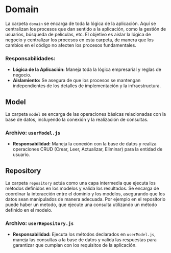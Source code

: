 # **Domain**

La carpeta `domain` se encarga de toda la lógica de la aplicación. Aquí se centralizan los procesos que dan sentido a la aplicación, como la gestión de usuarios, búsqueda de películas, etc. El objetivo es aislar la lógica de negocio y centralizar los procesos en esta carpeta, de manera que los cambios en el código no afecten los procesos fundamentales.

### **Responsabilidades:**
- **Lógica de la Aplicación:** Maneja toda la lógica empresarial y reglas de negocio.
- **Aislamiento:** Se asegura de que los procesos se mantengan independientes de los detalles de implementación y la infraestructura.

## **Model**

La carpeta `model` se encarga de las operaciones básicas relacionadas con la base de datos, incluyendo la conexión y la realización de consultas.

### **Archivo: `userModel.js`**
- **Responsabilidad:** Maneja la conexión con la base de datos y realiza operaciones CRUD (Crear, Leer, Actualizar, Eliminar) para la entidad de usuario.

## **Repository**

La carpeta `repository` actúa como una capa intermedia que ejecuta los métodos definidos en los modelos y valida los resultados. Se encarga de coordinar la interacción entre el dominio y los modelos, asegurando que los datos sean manipulados de manera adecuada. Por ejemplo en el repositorio puede haber un metodo, que ejecute una consulta utilizando un método definido en el modelo.

### **Archivo: `userRepository.js`**
- **Responsabilidad:** Ejecuta los métodos declarados en `userModel.js`, maneja las consultas a la base de datos y valida las respuestas para garantizar que cumplan con los requisitos de la aplicación.
